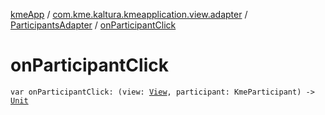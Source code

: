 [kmeApp](../../index.md) / [com.kme.kaltura.kmeapplication.view.adapter](../index.md) / [ParticipantsAdapter](index.md) / [onParticipantClick](./on-participant-click.md)

# onParticipantClick

`var onParticipantClick: (view: `[`View`](https://developer.android.com/reference/android/view/View.html)`, participant: KmeParticipant) -> `[`Unit`](https://kotlinlang.org/api/latest/jvm/stdlib/kotlin/-unit/index.html)